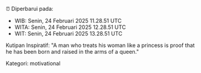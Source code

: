 ⏰ Diperbarui pada:
- WIB: Senin, 24 Februari 2025 11.28.51 UTC
- WITA: Senin, 24 Februari 2025 12.28.51 UTC
- WIT: Senin, 24 Februari 2025 13.28.51 UTC

Kutipan Inspiratif:
"A man who treats his woman like a princess is proof that he has been born and raised in the arms of a queen."


Kategori: motivational

